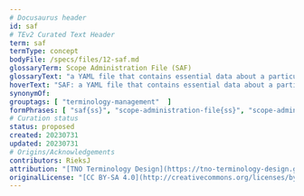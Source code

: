```yaml
---
# Docusaurus header
id: saf
# TEv2 Curated Text Header
term: saf
termType: concept
bodyFile: /specs/files/12-saf.md
glossaryTerm: Scope Administration File (SAF)
glossaryText: "a YAML file that contains essential data about a particular [scope](@) (e.g., specifying where its [curated texts](@), [glossaries](@) etc. live), the relationships this [scope](@) has with other [scopes](@), and the specifications of the different [terminologies](@) that are [curated](@) within that [scope](@). The SAF of a [scope](@) is located in its [scopedir](@)."
hoverText: "SAF: a YAML file that contains essential data about a particular scope, such as the locations of the scope's curated texts, glossaries, and the specifications of the curated terminologies. The SAF is located in the so-called scopedir."
synonymOf:
grouptags: [ "terminology-management"  ]
formPhrases: [ "saf{ss}", "scope-administration-file{ss}", "scope-administration-file{ss}-saf{ss}", "saf{ss}-scope-administration-file{ss}" ]
# Curation status
status: proposed
created: 20230731
updated: 20230731
# Origins/Acknowledgements
contributors: RieksJ
attribution: "[TNO Terminology Design](https://tno-terminology-design.github.io/tev2-specifications/docs)"
originalLicense: "[CC BY-SA 4.0](http://creativecommons.org/licenses/by-sa/4.0/?ref=chooser-v1)"
---
```

